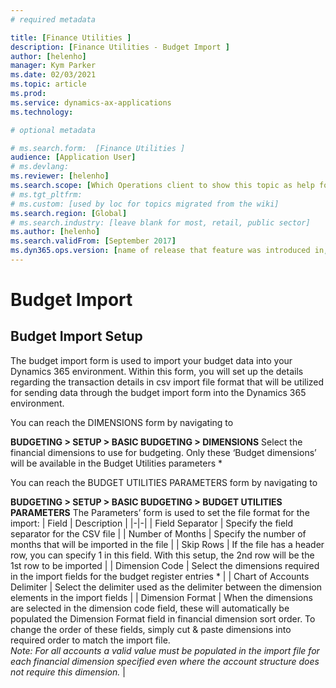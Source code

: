 ```yaml
---
# required metadata

title: [Finance Utilities ]
description: [Finance Utilities - Budget Import ]
author: [helenho]
manager: Kym Parker
ms.date: 02/03/2021
ms.topic: article
ms.prod: 
ms.service: dynamics-ax-applications
ms.technology: 

# optional metadata

# ms.search.form:  [Finance Utilities ]
audience: [Application User]
# ms.devlang: 
ms.reviewer: [helenho]
ms.search.scope: [Which Operations client to show this topic as help for, to be set by content strategist, see list here: https://microsoft.sharepoint.com/teams/DynDoc/_layouts/15/WopiFrame.aspx?sourcedoc={23419e1c-eb64-42e9-aa9b-79875b428718}&action=edit&wd=target%28Core%20Dynamics%20AX%20CP%20requirements%2Eone%7C4CC185C0%2DEFAA%2D42CD%2D94B9%2D8F2A45E7F61A%2FVersions%20list%20for%20docs%20topics%7CC14BE630%2D5151%2D49D6%2D8305%2D554B5084593C%2F%29]
# ms.tgt_pltfrm: 
# ms.custom: [used by loc for topics migrated from the wiki]
ms.search.region: [Global]
# ms.search.industry: [leave blank for most, retail, public sector]
ms.author: [helenho]
ms.search.validFrom: [September 2017]
ms.dyn365.ops.version: [name of release that feature was introduced in, see list here: https://microsoft.sharepoint.com/teams/DynDoc/_layouts/15/WopiFrame.aspx?sourcedoc={23419e1c-eb64-42e9-aa9b-79875b428718}&action=edit&wd=target%28Core%20Dynamics%20AX%20CP%20requirements%2Eone%7C4CC185C0%2DEFAA%2D42CD%2D94B9%2D8F2A45E7F61A%2FVersions%20list%20for%20docs%20topics%7CC14BE630%2D5151%2D49D6%2D8305%2D554B5084593C%2F%29]
---
```


# Budget Import
## Budget Import Setup

The budget import form is used to import your budget data into your Dynamics 365 environment. 
Within this form, you will set up the details regarding the transaction details in csv import file format that will be utilized for sending data through the budget import form into the  Dynamics 365 environment.

You can reach the DIMENSIONS form by navigating to

**BUDGETING > SETUP > BASIC BUDGETING > DIMENSIONS**
Select the financial dimensions to use for budgeting. Only these ‘Budget dimensions’ will be available in the Budget Utilities parameters *

You can reach the BUDGET UTILITIES PARAMETERS form by navigating to

**BUDGETING > SETUP > BASIC BUDGETING > BUDGET UTILITIES PARAMETERS**
The Parameters’ form is used to set the file format for the import:
|   Field    |   Description   |
|-|-|
|  Field Separator  |  Specify the field separator for the CSV file  |
|  Number of Months  |  Specify the number of months that will be imported in the file  |
|  Skip Rows  |  If the file has a header row, you can specify 1 in this field.  With this setup, the 2nd row will be the 1st row to be imported  |
|  Dimension Code  |  Select the dimensions required in the import fields for the budget register entries *  |
|  Chart of Accounts Delimiter  |  Select the delimiter used as the delimiter between the dimension elements in the import fields  |
|  Dimension Format  |  When the dimensions are selected in the dimension code field, these will automatically be populated the Dimension Format field in financial dimension sort order.  To change the order of these fields, simply cut & paste dimensions into required order to match the import file.      <br>      *Note: For all accounts a valid value must be populated in the import file for each financial dimension specified even where the account structure does not require this dimension.* |  
